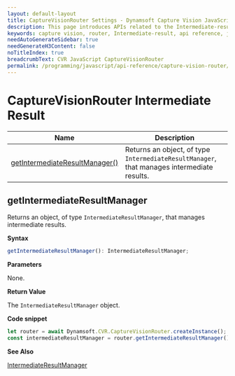```yaml
---
layout: default-layout
title: CaptureVisionRouter Settings - Dynamsoft Capture Vision JavaScript Edition API
description: This page introduces APIs related to the Intermediate-result of CaptureVisionRouter of Dynamsoft Capture Vision JavaScript Edition.
keywords: capture vision, router, Intermediate-result, api reference, javascript, js
needAutoGenerateSidebar: true
needGenerateH3Content: false
noTitleIndex: true
breadcrumbText: CVR JavaScript CaptureVisionRouter
permalink: /programming/javascript/api-reference/capture-vision-router/intermediate-result.html
---
```


# CaptureVisionRouter Intermediate Result

| Name                                                            | Description                                                                                |
| --------------------------------------------------------------- | ------------------------------------------------------------------------------------------ |
| [getIntermediateResultManager()](#getintermediateresultmanager) | Returns an object, of type `IntermediateResultManager`, that manages intermediate results. |

## getIntermediateResultManager

Returns an object, of type `IntermediateResultManager`, that manages intermediate results.

**Syntax**

```typescript
getIntermediateResultManager(): IntermediateResultManager;
```

**Parameters**

None.

**Return Value**

The `IntermediateResultManager` object.

**Code snippet**

```javascript
let router = await Dynamsoft.CVR.CaptureVisionRouter.createInstance();
const intermediateResultManager = router.getIntermediateResultManager();
```

**See Also**

[IntermediateResultManager](./intermediate-result-manager.md#intermediateresultmanager)